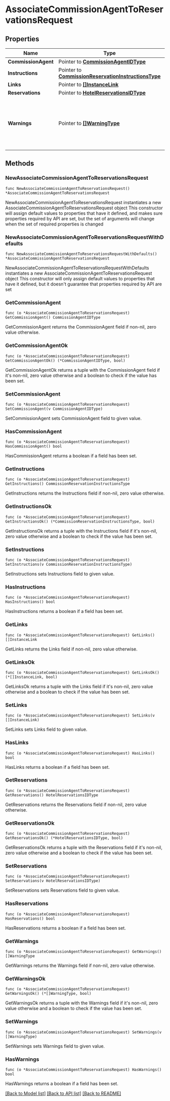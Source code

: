 # AssociateCommissionAgentToReservationsRequest

## Properties

Name | Type | Description | Notes
------------ | ------------- | ------------- | -------------
**CommissionAgent** | Pointer to [**CommissionAgentIDType**](CommissionAgentIDType.md) |  | [optional] 
**Instructions** | Pointer to [**CommissionReservationInstructionsType**](CommissionReservationInstructionsType.md) |  | [optional] 
**Links** | Pointer to [**[]InstanceLink**](InstanceLink.md) |  | [optional] 
**Reservations** | Pointer to [**HotelReservationsIDType**](HotelReservationsIDType.md) |  | [optional] 
**Warnings** | Pointer to [**[]WarningType**](WarningType.md) | Used in conjunction with the Success element to define a business error. | [optional] 

## Methods

### NewAssociateCommissionAgentToReservationsRequest

`func NewAssociateCommissionAgentToReservationsRequest() *AssociateCommissionAgentToReservationsRequest`

NewAssociateCommissionAgentToReservationsRequest instantiates a new AssociateCommissionAgentToReservationsRequest object
This constructor will assign default values to properties that have it defined,
and makes sure properties required by API are set, but the set of arguments
will change when the set of required properties is changed

### NewAssociateCommissionAgentToReservationsRequestWithDefaults

`func NewAssociateCommissionAgentToReservationsRequestWithDefaults() *AssociateCommissionAgentToReservationsRequest`

NewAssociateCommissionAgentToReservationsRequestWithDefaults instantiates a new AssociateCommissionAgentToReservationsRequest object
This constructor will only assign default values to properties that have it defined,
but it doesn't guarantee that properties required by API are set

### GetCommissionAgent

`func (o *AssociateCommissionAgentToReservationsRequest) GetCommissionAgent() CommissionAgentIDType`

GetCommissionAgent returns the CommissionAgent field if non-nil, zero value otherwise.

### GetCommissionAgentOk

`func (o *AssociateCommissionAgentToReservationsRequest) GetCommissionAgentOk() (*CommissionAgentIDType, bool)`

GetCommissionAgentOk returns a tuple with the CommissionAgent field if it's non-nil, zero value otherwise
and a boolean to check if the value has been set.

### SetCommissionAgent

`func (o *AssociateCommissionAgentToReservationsRequest) SetCommissionAgent(v CommissionAgentIDType)`

SetCommissionAgent sets CommissionAgent field to given value.

### HasCommissionAgent

`func (o *AssociateCommissionAgentToReservationsRequest) HasCommissionAgent() bool`

HasCommissionAgent returns a boolean if a field has been set.

### GetInstructions

`func (o *AssociateCommissionAgentToReservationsRequest) GetInstructions() CommissionReservationInstructionsType`

GetInstructions returns the Instructions field if non-nil, zero value otherwise.

### GetInstructionsOk

`func (o *AssociateCommissionAgentToReservationsRequest) GetInstructionsOk() (*CommissionReservationInstructionsType, bool)`

GetInstructionsOk returns a tuple with the Instructions field if it's non-nil, zero value otherwise
and a boolean to check if the value has been set.

### SetInstructions

`func (o *AssociateCommissionAgentToReservationsRequest) SetInstructions(v CommissionReservationInstructionsType)`

SetInstructions sets Instructions field to given value.

### HasInstructions

`func (o *AssociateCommissionAgentToReservationsRequest) HasInstructions() bool`

HasInstructions returns a boolean if a field has been set.

### GetLinks

`func (o *AssociateCommissionAgentToReservationsRequest) GetLinks() []InstanceLink`

GetLinks returns the Links field if non-nil, zero value otherwise.

### GetLinksOk

`func (o *AssociateCommissionAgentToReservationsRequest) GetLinksOk() (*[]InstanceLink, bool)`

GetLinksOk returns a tuple with the Links field if it's non-nil, zero value otherwise
and a boolean to check if the value has been set.

### SetLinks

`func (o *AssociateCommissionAgentToReservationsRequest) SetLinks(v []InstanceLink)`

SetLinks sets Links field to given value.

### HasLinks

`func (o *AssociateCommissionAgentToReservationsRequest) HasLinks() bool`

HasLinks returns a boolean if a field has been set.

### GetReservations

`func (o *AssociateCommissionAgentToReservationsRequest) GetReservations() HotelReservationsIDType`

GetReservations returns the Reservations field if non-nil, zero value otherwise.

### GetReservationsOk

`func (o *AssociateCommissionAgentToReservationsRequest) GetReservationsOk() (*HotelReservationsIDType, bool)`

GetReservationsOk returns a tuple with the Reservations field if it's non-nil, zero value otherwise
and a boolean to check if the value has been set.

### SetReservations

`func (o *AssociateCommissionAgentToReservationsRequest) SetReservations(v HotelReservationsIDType)`

SetReservations sets Reservations field to given value.

### HasReservations

`func (o *AssociateCommissionAgentToReservationsRequest) HasReservations() bool`

HasReservations returns a boolean if a field has been set.

### GetWarnings

`func (o *AssociateCommissionAgentToReservationsRequest) GetWarnings() []WarningType`

GetWarnings returns the Warnings field if non-nil, zero value otherwise.

### GetWarningsOk

`func (o *AssociateCommissionAgentToReservationsRequest) GetWarningsOk() (*[]WarningType, bool)`

GetWarningsOk returns a tuple with the Warnings field if it's non-nil, zero value otherwise
and a boolean to check if the value has been set.

### SetWarnings

`func (o *AssociateCommissionAgentToReservationsRequest) SetWarnings(v []WarningType)`

SetWarnings sets Warnings field to given value.

### HasWarnings

`func (o *AssociateCommissionAgentToReservationsRequest) HasWarnings() bool`

HasWarnings returns a boolean if a field has been set.


[[Back to Model list]](../README.md#documentation-for-models) [[Back to API list]](../README.md#documentation-for-api-endpoints) [[Back to README]](../README.md)


